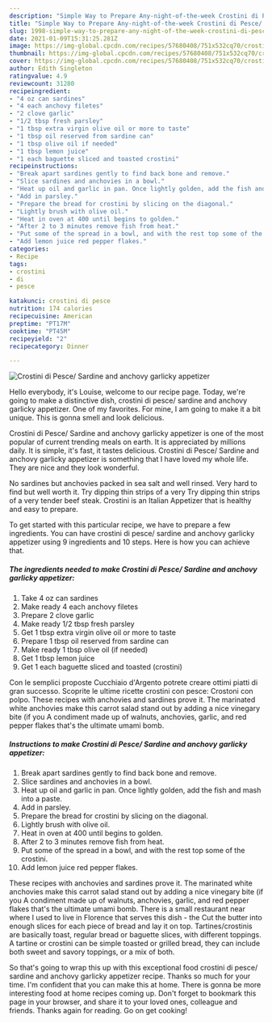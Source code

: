 ```yaml
---
description: "Simple Way to Prepare Any-night-of-the-week Crostini di Pesce/ Sardine and anchovy garlicky appetizer"
title: "Simple Way to Prepare Any-night-of-the-week Crostini di Pesce/ Sardine and anchovy garlicky appetizer"
slug: 1998-simple-way-to-prepare-any-night-of-the-week-crostini-di-pesce-sardine-and-anchovy-garlicky-appetizer
date: 2021-01-09T15:31:25.281Z
image: https://img-global.cpcdn.com/recipes/57680408/751x532cq70/crostini-di-pesce-sardine-and-anchovy-garlicky-appetizer-recipe-main-photo.jpg
thumbnail: https://img-global.cpcdn.com/recipes/57680408/751x532cq70/crostini-di-pesce-sardine-and-anchovy-garlicky-appetizer-recipe-main-photo.jpg
cover: https://img-global.cpcdn.com/recipes/57680408/751x532cq70/crostini-di-pesce-sardine-and-anchovy-garlicky-appetizer-recipe-main-photo.jpg
author: Edith Singleton
ratingvalue: 4.9
reviewcount: 31280
recipeingredient:
- "4 oz can sardines"
- "4 each anchovy filetes"
- "2 clove garlic"
- "1/2 tbsp fresh parsley"
- "1 tbsp extra virgin olive oil or more to taste"
- "1 tbsp oil reserved from sardine can"
- "1 tbsp olive oil if needed"
- "1 tbsp lemon juice"
- "1 each baguette sliced and toasted crostini"
recipeinstructions:
- "Break apart sardines gently to find back bone and remove."
- "Slice sardines and anchovies in a bowl."
- "Heat up oil and garlic in pan. Once lightly golden, add the fish and mash into a paste."
- "Add in parsley."
- "Prepare the bread for crostini by slicing on the diagonal."
- "Lightly brush with olive oil."
- "Heat in oven at 400 until begins to golden."
- "After 2 to 3 minutes remove fish from heat."
- "Put some of the spread in a bowl, and with the rest top some of the crostini."
- "Add lemon juice red pepper flakes."
categories:
- Recipe
tags:
- crostini
- di
- pesce

katakunci: crostini di pesce 
nutrition: 174 calories
recipecuisine: American
preptime: "PT17M"
cooktime: "PT45M"
recipeyield: "2"
recipecategory: Dinner

---
```



![Crostini di Pesce/ Sardine and anchovy garlicky appetizer](https://img-global.cpcdn.com/recipes/57680408/751x532cq70/crostini-di-pesce-sardine-and-anchovy-garlicky-appetizer-recipe-main-photo.jpg)

Hello everybody, it's Louise, welcome to our recipe page. Today, we're going to make a distinctive dish, crostini di pesce/ sardine and anchovy garlicky appetizer. One of my favorites. For mine, I am going to make it a bit unique. This is gonna smell and look delicious.

Crostini di Pesce/ Sardine and anchovy garlicky appetizer is one of the most popular of current trending meals on earth. It is appreciated by millions daily. It is simple, it's fast, it tastes delicious. Crostini di Pesce/ Sardine and anchovy garlicky appetizer is something that I have loved my whole life. They are nice and they look wonderful.

No sardines but anchovies packed in sea salt and well rinsed. Very hard to find but well worth it. Try dipping thin strips of a very Try dipping thin strips of a very tender beef steak. Crostini is an Italian Appetizer that is healthy and easy to prepare.


To get started with this particular recipe, we have to prepare a few ingredients. You can have crostini di pesce/ sardine and anchovy garlicky appetizer using 9 ingredients and 10 steps. Here is how you can achieve that.

<!--inarticleads1-->

##### The ingredients needed to make Crostini di Pesce/ Sardine and anchovy garlicky appetizer:

1. Take 4 oz can sardines
1. Make ready 4 each anchovy filetes
1. Prepare 2 clove garlic
1. Make ready 1/2 tbsp fresh parsley
1. Get 1 tbsp extra virgin olive oil or more to taste
1. Prepare 1 tbsp oil reserved from sardine can
1. Make ready 1 tbsp olive oil (if needed)
1. Get 1 tbsp lemon juice
1. Get 1 each baguette sliced and toasted (crostini)


Con le semplici proposte Cucchiaio d&#39;Argento potrete creare ottimi piatti di gran successo. Scoprite le ultime ricette crostini con pesce: Crostoni con polpo. These recipes with anchovies and sardines prove it. The marinated white anchovies make this carrot salad stand out by adding a nice vinegary bite (if you A condiment made up of walnuts, anchovies, garlic, and red pepper flakes that&#39;s the ultimate umami bomb. 

<!--inarticleads2-->

##### Instructions to make Crostini di Pesce/ Sardine and anchovy garlicky appetizer:

1. Break apart sardines gently to find back bone and remove.
1. Slice sardines and anchovies in a bowl.
1. Heat up oil and garlic in pan. Once lightly golden, add the fish and mash into a paste.
1. Add in parsley.
1. Prepare the bread for crostini by slicing on the diagonal.
1. Lightly brush with olive oil.
1. Heat in oven at 400 until begins to golden.
1. After 2 to 3 minutes remove fish from heat.
1. Put some of the spread in a bowl, and with the rest top some of the crostini.
1. Add lemon juice red pepper flakes.


These recipes with anchovies and sardines prove it. The marinated white anchovies make this carrot salad stand out by adding a nice vinegary bite (if you A condiment made up of walnuts, anchovies, garlic, and red pepper flakes that&#39;s the ultimate umami bomb. There is a small restaurant near where I used to live in Florence that serves this dish - the Cut the butter into enough slices for each piece of bread and lay it on top. Tartines/crostinis are basically toast, regular bread or baguette slices, with different toppings. A tartine or crostini can be simple toasted or grilled bread, they can include both sweet and savory toppings, or a mix of both. 

So that's going to wrap this up with this exceptional food crostini di pesce/ sardine and anchovy garlicky appetizer recipe. Thanks so much for your time. I'm confident that you can make this at home. There is gonna be more interesting food at home recipes coming up. Don't forget to bookmark this page in your browser, and share it to your loved ones, colleague and friends. Thanks again for reading. Go on get cooking!
